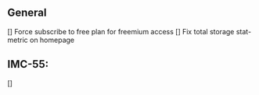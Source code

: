 ## General

[] Force subscribe to free plan for freemium access
[] Fix total storage stat-metric on homepage

## IMC-55:

[]
